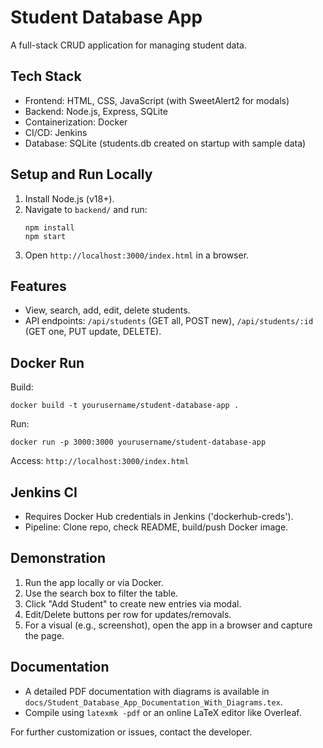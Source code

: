 # Student Database App

A full-stack CRUD application for managing student data.

## Tech Stack
- Frontend: HTML, CSS, JavaScript (with SweetAlert2 for modals)
- Backend: Node.js, Express, SQLite
- Containerization: Docker
- CI/CD: Jenkins
- Database: SQLite (students.db created on startup with sample data)

## Setup and Run Locally
1. Install Node.js (v18+).
2. Navigate to `backend/` and run:
   ```
   npm install
   npm start
   ```
3. Open `http://localhost:3000/index.html` in a browser.

## Features
- View, search, add, edit, delete students.
- API endpoints: `/api/students` (GET all, POST new), `/api/students/:id` (GET one, PUT update, DELETE).

## Docker Run
Build:
```
docker build -t yourusername/student-database-app .
```
Run:
```
docker run -p 3000:3000 yourusername/student-database-app
```
Access: `http://localhost:3000/index.html`

## Jenkins CI
- Requires Docker Hub credentials in Jenkins ('dockerhub-creds').
- Pipeline: Clone repo, check README, build/push Docker image.

## Demonstration
1. Run the app locally or via Docker.
2. Use the search box to filter the table.
3. Click "Add Student" to create new entries via modal.
4. Edit/Delete buttons per row for updates/removals.
5. For a visual (e.g., screenshot), open the app in a browser and capture the page.

## Documentation
- A detailed PDF documentation with diagrams is available in `docs/Student_Database_App_Documentation_With_Diagrams.tex`.
- Compile using `latexmk -pdf` or an online LaTeX editor like Overleaf.

For further customization or issues, contact the developer.
